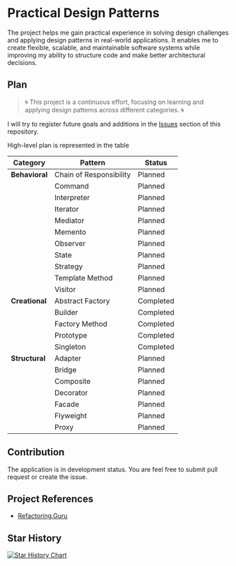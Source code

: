 # Practical Design Patterns

The project helps me gain practical experience in solving design challenges and applying design patterns in real-world
applications. It enables me to create flexible, scalable, and maintainable software systems while improving my ability
to structure code and make better architectural decisions.

## Plan

> 🌀 This project is a continuous effort, focusing on learning and applying design patterns across different categories.
> 🌀

I will try to register future goals and additions in
the [Issues](https://github.com/firstori29/Practical.DesignPatterns/issues)
section of this repository.

High-level plan is represented in the table
<div align="center">

| **Category**   | **Pattern**             | **Status** |  
|----------------|-------------------------|------------|  
| **Behavioral** | Chain of Responsibility | Planned    |  
|                | Command                 | Planned    |  
|                | Interpreter             | Planned    |  
|                | Iterator                | Planned    |  
|                | Mediator                | Planned    |  
|                | Memento                 | Planned    |  
|                | Observer                | Planned    |  
|                | State                   | Planned    |  
|                | Strategy                | Planned    |  
|                | Template Method         | Planned    |  
|                | Visitor                 | Planned    |  
| **Creational** | Abstract Factory        | Completed  |  
|                | Builder                 | Completed  |  
|                | Factory Method          | Completed  |  
|                | Prototype               | Completed  |  
|                | Singleton               | Completed  |  
| **Structural** | Adapter                 | Planned    |  
|                | Bridge                  | Planned    |  
|                | Composite               | Planned    |  
|                | Decorator               | Planned    |  
|                | Facade                  | Planned    |  
|                | Flyweight               | Planned    |  
|                | Proxy                   | Planned    |  

</div>

## Contribution

The application is in development status. You are feel free to submit pull request or create the issue.

## Project References

- [Refactoring.Guru](https://refactoring.guru/design-patterns)

## Star History

[![Star History Chart](https://api.star-history.com/svg?repos=firstori29/practical-design-patterns&type=Date)](https://star-history.com/#firstori29/practical-design-patterns&Date)
